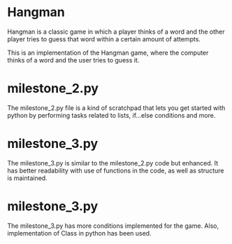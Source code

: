 # Hangman
Hangman is a classic game in which a player thinks of a word and the other player tries to guess that word within a certain amount of attempts.

This is an implementation of the Hangman game, where the computer thinks of a word and the user tries to guess it. 

# milestone_2.py
The milestone_2.py file is a kind of scratchpad that lets you get started with python by performing tasks related to lists, if...else conditions and more. 

# milestone_3.py
The milestone_3.py is similar to the milestone_2.py code but enhanced. It has better readability with use of functions in the code, as well as structure is maintained. 

# milestone_3.py
The milestone_3.py has more conditions implemented for the game. Also, implementation of Class in python has been used. 